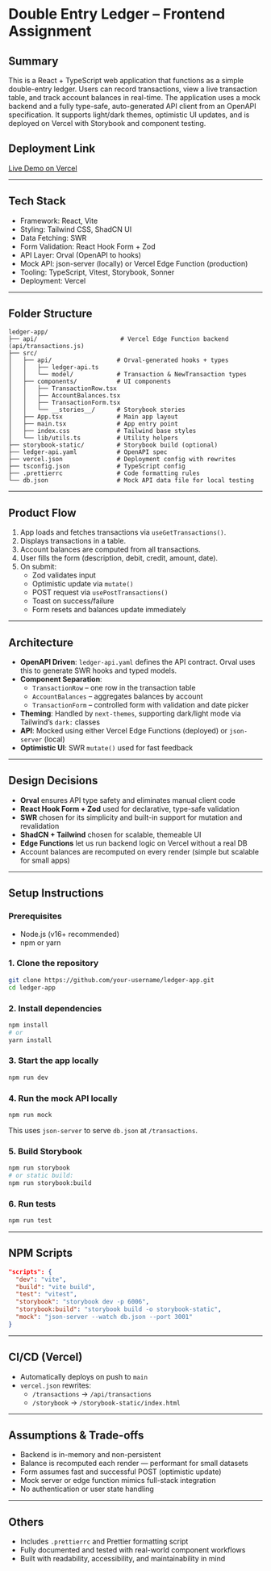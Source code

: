 # Double Entry Ledger – Frontend Assignment

## Summary

This is a React + TypeScript web application that functions as a simple double-entry ledger. Users can record transactions, view a live transaction table, and track account balances in real-time. The application uses a mock backend and a fully type-safe, auto-generated API client from an OpenAPI specification. It supports light/dark themes, optimistic UI updates, and is deployed on Vercel with Storybook and component testing.

## Deployment Link

[Live Demo on Vercel](https://ledger-task.vercel.app/)

---

## Tech Stack

- Framework: React, Vite
- Styling: Tailwind CSS, ShadCN UI
- Data Fetching: SWR
- Form Validation: React Hook Form + Zod
- API Layer: Orval (OpenAPI to hooks)
- Mock API: json-server (locally) or Vercel Edge Function (production)
- Tooling: TypeScript, Vitest, Storybook, Sonner
- Deployment: Vercel

---

## Folder Structure

```
ledger-app/
├── api/                       # Vercel Edge Function backend (api/transactions.js)
├── src/
│   ├── api/                  # Orval-generated hooks + types
│   │   ├── ledger-api.ts
│   │   └── model/            # Transaction & NewTransaction types
│   ├── components/           # UI components
│   │   ├── TransactionRow.tsx
│   │   ├── AccountBalances.tsx
│   │   ├── TransactionForm.tsx
│   │   └── __stories__/      # Storybook stories
│   ├── App.tsx               # Main app layout
│   ├── main.tsx              # App entry point
│   ├── index.css             # Tailwind base styles
│   └── lib/utils.ts          # Utility helpers
├── storybook-static/         # Storybook build (optional)
├── ledger-api.yaml           # OpenAPI spec
├── vercel.json               # Deployment config with rewrites
├── tsconfig.json             # TypeScript config
├── .prettierrc               # Code formatting rules
└── db.json                   # Mock API data file for local testing
```

---

## Product Flow

1. App loads and fetches transactions via `useGetTransactions()`.
2. Displays transactions in a table.
3. Account balances are computed from all transactions.
4. User fills the form (description, debit, credit, amount, date).
5. On submit:
   - Zod validates input
   - Optimistic update via `mutate()`
   - POST request via `usePostTransactions()`
   - Toast on success/failure
   - Form resets and balances update immediately

---

## Architecture

- **OpenAPI Driven**: `ledger-api.yaml` defines the API contract. Orval uses this to generate SWR hooks and typed models.
- **Component Separation**:
  - `TransactionRow` – one row in the transaction table
  - `AccountBalances` – aggregates balances by account
  - `TransactionForm` – controlled form with validation and date picker
- **Theming**: Handled by `next-themes`, supporting dark/light mode via Tailwind’s `dark:` classes
- **API**: Mocked using either Vercel Edge Functions (deployed) or `json-server` (local)
- **Optimistic UI**: SWR `mutate()` used for fast feedback

---

## Design Decisions

- **Orval** ensures API type safety and eliminates manual client code
- **React Hook Form + Zod** used for declarative, type-safe validation
- **SWR** chosen for its simplicity and built-in support for mutation and revalidation
- **ShadCN + Tailwind** chosen for scalable, themeable UI
- **Edge Functions** let us run backend logic on Vercel without a real DB
- Account balances are recomputed on every render (simple but scalable for small apps)

---

## Setup Instructions

### Prerequisites
- Node.js (v16+ recommended)
- npm or yarn

### 1. Clone the repository
```bash
git clone https://github.com/your-username/ledger-app.git
cd ledger-app
```

### 2. Install dependencies
```bash
npm install
# or
yarn install
```

### 3. Start the app locally
```bash
npm run dev
```

### 4. Run the mock API locally
```bash
npm run mock
```
This uses `json-server` to serve `db.json` at `/transactions`.

### 5. Build Storybook
```bash
npm run storybook
# or static build:
npm run storybook:build
```

### 6. Run tests
```bash
npm run test
```

---

## NPM Scripts

```json
"scripts": {
  "dev": "vite",
  "build": "vite build",
  "test": "vitest",
  "storybook": "storybook dev -p 6006",
  "storybook:build": "storybook build -o storybook-static",
  "mock": "json-server --watch db.json --port 3001"
}
```

---

## CI/CD (Vercel)

- Automatically deploys on push to `main`
- `vercel.json` rewrites:
  - `/transactions` → `/api/transactions`
  - `/storybook` → `/storybook-static/index.html`

---

## Assumptions & Trade-offs

- Backend is in-memory and non-persistent
- Balance is recomputed each render — performant for small datasets
- Form assumes fast and successful POST (optimistic update)
- Mock server or edge function mimics full-stack integration
- No authentication or user state handling

---

## Others

- Includes `.prettierrc` and Prettier formatting script
- Fully documented and tested with real-world component workflows
- Built with readability, accessibility, and maintainability in mind
